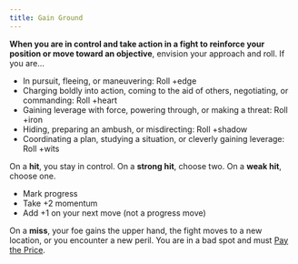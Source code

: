 ```yaml
---
title: Gain Ground
---
```


**When you are in control and take action in a fight to reinforce your position or move toward an objective**, envision your approach and roll. If you are...

- In pursuit, fleeing, or maneuvering: Roll +edge
- Charging boldly into action, coming to the aid of others, negotiating, or commanding: Roll +heart
- Gaining leverage with force, powering through, or making a threat: Roll +iron
- Hiding, preparing an ambush, or misdirecting: Roll +shadow
- Coordinating a plan, studying a situation, or cleverly gaining leverage: Roll +wits

On a **hit**, you stay in control. On a **strong hit**, choose two. On a **weak hit**, choose one.

- Mark progress
- Take +2 momentum
- Add +1 on your next move (not a progress move)

On a **miss**, your foe gains the upper hand, the fight moves to a new location, or you encounter a new peril. You are in a bad spot and must [Pay the Price](/moves/fate/pay_the_price).
